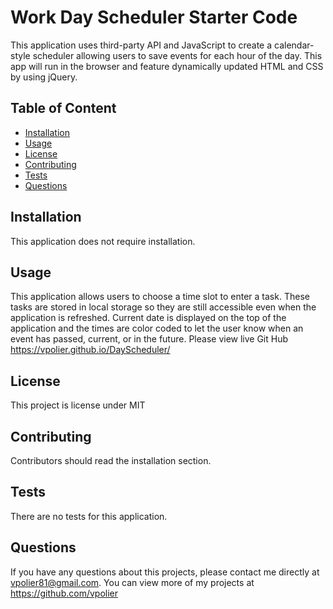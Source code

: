 # Work Day Scheduler Starter Code

This application uses third-party API and JavaScript to create a calendar-style scheduler allowing users to save events for each hour of the day. This app will run in the browser and feature dynamically updated HTML and CSS by using jQuery.


## Table of Content
- [Installation](#installation)
- [Usage](#usage)
- [License](#license)
- [Contributing](#contributing)
- [Tests](#tests)
- [Questions](#questions)


## Installation

This application does not require installation.


## Usage

This application allows users to choose a time slot to enter a task. These tasks are stored in local storage so they are still accessible even when the application is refreshed. Current date is displayed on the top of the application and the times are color coded to let the user know when an event has passed, current, or in the future.
Please view live Git Hub https://vpolier.github.io/DayScheduler/


## License

This project is license under MIT


## Contributing

Contributors should read the installation section.


## Tests

There are no tests for this application.


## Questions 

If you have any questions about this projects, please contact me directly at vpolier81@gmail.com. You can view more of my projects at https://github.com/vpolier